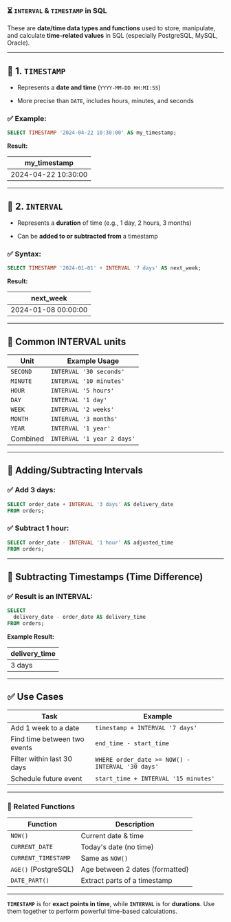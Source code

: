 ### ⏳ `INTERVAL` & `TIMESTAMP` in SQL

These are **date/time data types and functions** used to store, manipulate, and calculate **time-related values** in SQL (especially PostgreSQL, MySQL, Oracle).

---

## 🔹 **1. `TIMESTAMP`**

- Represents a **date and time** (`YYYY-MM-DD HH:MI:SS`)
    
- More precise than `DATE`, includes hours, minutes, and seconds
    

### ✅ Example:

```sql
SELECT TIMESTAMP '2024-04-22 10:30:00' AS my_timestamp;
```

**Result:**

|my_timestamp|
|---|
|2024-04-22 10:30:00|

---

## 🔹 **2. `INTERVAL`**

- Represents a **duration** of time (e.g., 1 day, 2 hours, 3 months)
    
- Can be **added to or subtracted from** a timestamp
    

### ✅ Syntax:

```sql
SELECT TIMESTAMP '2024-01-01' + INTERVAL '7 days' AS next_week;
```

**Result:**

|next_week|
|---|
|2024-01-08 00:00:00|

---

## 📌 **Common INTERVAL units**

|Unit|Example Usage|
|---|---|
|`SECOND`|`INTERVAL '30 seconds'`|
|`MINUTE`|`INTERVAL '10 minutes'`|
|`HOUR`|`INTERVAL '5 hours'`|
|`DAY`|`INTERVAL '1 day'`|
|`WEEK`|`INTERVAL '2 weeks'`|
|`MONTH`|`INTERVAL '3 months'`|
|`YEAR`|`INTERVAL '1 year'`|
|Combined|`INTERVAL '1 year 2 days'`|

---

## 🔹 **Adding/Subtracting Intervals**

### ✅ Add 3 days:

```sql
SELECT order_date + INTERVAL '3 days' AS delivery_date
FROM orders;
```

### ✅ Subtract 1 hour:

```sql
SELECT order_date - INTERVAL '1 hour' AS adjusted_time
FROM orders;
```

---

## 🔹 **Subtracting Timestamps (Time Difference)**

### ✅ Result is an INTERVAL:

```sql
SELECT 
  delivery_date - order_date AS delivery_time
FROM orders;
```

**Example Result:**

|delivery_time|
|---|
|3 days|

---

## ✅ **Use Cases**

|Task|Example|
|---|---|
|Add 1 week to a date|`timestamp + INTERVAL '7 days'`|
|Find time between two events|`end_time - start_time`|
|Filter within last 30 days|`WHERE order_date >= NOW() - INTERVAL '30 days'`|
|Schedule future event|`start_time + INTERVAL '15 minutes'`|

---

### 🔄 Related Functions

|Function|Description|
|---|---|
|`NOW()`|Current date & time|
|`CURRENT_DATE`|Today's date (no time)|
|`CURRENT_TIMESTAMP`|Same as `NOW()`|
|`AGE()` (PostgreSQL)|Age between 2 dates (formatted)|
|`DATE_PART()`|Extract parts of a timestamp|

---

**`TIMESTAMP`** is for **exact points in time**, while **`INTERVAL`** is for **durations**. Use them together to perform powerful time-based calculations.